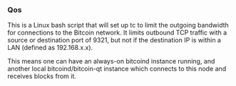 ### Qos ###

This is a Linux bash script that will set up tc to limit the outgoing bandwidth for connections to the Bitcoin network. It limits outbound TCP traffic with a source or destination port of 9321, but not if the destination IP is within a LAN (defined as 192.168.x.x).

This means one can have an always-on bitcoind instance running, and another local bitcoind/bitcoin-qt instance which connects to this node and receives blocks from it.
